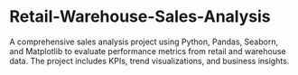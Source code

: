 # Retail-Warehouse-Sales-Analysis
A comprehensive sales analysis project using Python, Pandas, Seaborn, and Matplotlib to evaluate performance metrics from retail and warehouse data. The project includes KPIs, trend visualizations, and business insights.
